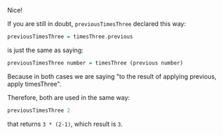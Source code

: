 Nice!

If you are still in doubt, `previousTimesThree` declared this way:

```haskell
previousTimesThree = timesThree.previous
```

is just the same as saying:

```haskell
previousTimesThree number = timesThree (previous number)
```

Because in both cases we are saying "to the result of applying previous, apply timesThree".

Therefore, both are used in the same way:

```haskell
previousTimesThree 2
```

that returns `3 * (2-1)`, which result is `3`.
